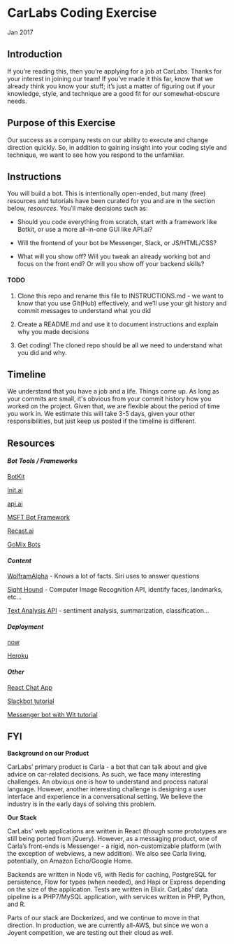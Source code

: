 # **CarLabs Coding Exercise**

Jan 2017

## **Introduction**

If you’re reading this, then you’re applying for a job at CarLabs. Thanks for your interest in joining our team! If you’ve made it this far, know that we already think you know your stuff; it’s just a matter of figuring out if your knowledge, style, and technique are a good fit for our somewhat-obscure needs.

## **Purpose of this Exercise**

Our success as a company rests on our ability to execute and change direction quickly. So, in addition to gaining insight into your coding style and technique, we want to see how you respond to the unfamiliar.

## **Instructions**

You will build a bot. This is intentionally open-ended, but many (free) resources and tutorials have been curated for you and are in the section below, *resources*. You’ll make decisions such as:

* Should you code everything from scratch, start with a framework like Botkit, or use a more all-in-one GUI like API.ai?

* Will the frontend of your bot be Messenger, Slack, or JS/HTML/CSS?

* What will you show off? Will you tweak an already working bot and focus on the front end? Or will you show off your backend skills?

#### TODO

1. Clone this repo and rename this file to INSTRUCTIONS.md - we want to know that you use Git(Hub) effectively, and we’ll use your git history and commit messages to understand what you did

2. Create a README.md and use it to document instructions and explain why you made decisions

3. Get coding! The cloned repo should be all we need to understand what you did and why.

## **Timeline**
We understand that you have a job and a life. Things come up. As long as your commits are small, it's obvious from your commit history how you worked on the project. Given that, we are flexible about the period of time you work in. We estimate this will take 3-5 days, given your other responsibilities, but just keep us posted if the timeline is different.

## **Resources**

#### *Bot Tools / Frameworks*

[BotKit](https://github.com/howdyai/botkit)

[Init.ai](https://www.init.ai/)

[api.ai](https://api.ai/)

[MSFT Bot Framework](https://dev.botframework.com/?ref=stackshare)

[Recast.ai](https://recast.ai/)

[GoMix Bots](https://gomix.com/community/handy-bots)

#### *Content*

[WolframAlpha](http://products.wolframalpha.com/api/) - Knows a lot of facts. Siri uses to answer questions

[Sight Hound](https://www.sighthound.com/products/cloud) - Computer Image Recognition API, identify faces, landmarks, etc...

[Text Analysis API](https://developer.aylien.com/) - sentiment analysis, summarization, classification...

#### *Deployment*

[now](https://zeit.co/now/)

[Heroku](https://www.heroku.com/)

#### *Other*

[React Chat App](https://medium.com/front-end-hacking/react-webpack-and-horizon-quick-start-b9335c1ece53#.je2aeupxx)

[Slackbot tutorial](https://medium.com/@samhavens/building-somerset-d518ba284c49#.gb1y45wx1)

[Messenger bot with Wit tutorial](https://chatbotsmagazine.com/psst-time-to-jack-up-your-dumb-chat-bot-brain-using-wit-ai-aada04e8a303#.5gbrvihwn)

## **FYI**

**Background on our Product**

CarLabs’ primary product is Carla - a bot that can talk about and give advice on car-related decisions. As such, we face many interesting challenges. An obvious one is how to understand and process natural language. However, another interesting challenge is designing a user interface and experience in a conversational setting. We believe the industry is in the early days of solving this problem.

**Our Stack**

CarLabs’ web applications are written in React (though some prototypes are still being ported from jQuery). However, as a messaging product, one of Carla’s front-ends is Messenger - a rigid, non-customizable platform (with the exception of webviews, a new addition). We also see Carla living, potentially, on Amazon Echo/Google Home.

Backends are written in Node v6, with Redis for caching, PostgreSQL for persistence, Flow for types (when needed), and Hapi or Express depending on the size of the application. Tests are written in Elixir. CarLabs’ data pipeline is a PHP7/MySQL application, with services written in PHP, Python, and R.

Parts of our stack are Dockerized, and we continue to move in that direction. In production, we are currently all-AWS, but since we won a Joyent competition, we are testing out their cloud as well.

